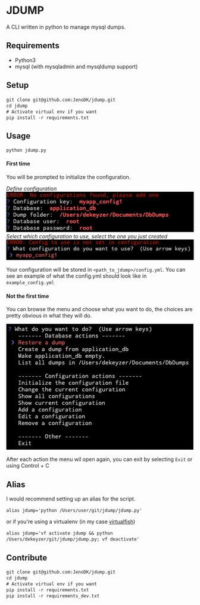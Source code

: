 # JDUMP

A CLI written in python to manage mysql dumps.

## Requirements
* Python3
* mysql (with mysqladmin and mysqldump support)

## Setup
```
git clone git@github.com:JenoDK/jdump.git
cd jdump
# Activate virtual env if you want
pip install -r requirements.txt
```

## Usage
```
python jdump.py
```

#### First time
You will be prompted to initialize the configuration.

_Define configuration_<br/>
![alt text](doc/init_1.png "Init 1")<br/>
_Select which configuration to use, select the one you just created_<br/>
![alt text](doc/init_2.png "Init 1")<br/>

Your configuration will be stored in `<path_to_jdump>/config.yml`. You can see an example of what the config.yml should look like in `example_config.yml`

#### Not the first time
You can browse the menu and choose what you want to do, the choices are pretty obvious in what they will do.

![alt text](doc/menu_1.png "Init 1")

After each action the menu wil open again, you can exit by selecting `Exit` or using <kdb>Control</kdb> + <kdb>C</kdb>


## Alias
I would recommend setting up an alias for the script.
```
alias jdump='python /Users/user/git/jdump/jdump.py'
```
or if you're using a virtualenv (in my case [virtualfish](https://github.com/excitedleigh/virtualfish))
```
alias jdump='vf activate jdump && python /Users/dekeyzer/git/jdump/jdump.py; vf deactivate'
```

## Contribute
```
git clone git@github.com:JenoDK/jdump.git
cd jdump
# Activate virtual env if you want
pip install -r requirements.txt
pip install -r requirements_dev.txt
```
